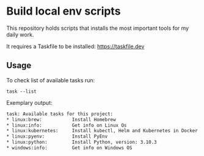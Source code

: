 # Build local env scripts

This repository holds scripts that installs the most important tools for my daily work.

It requires a Taskfile to be installed: https://taskfile.dev

## Usage

To check list of available tasks run:

```
task --list
```

Exemplary output:

```bash
task: Available tasks for this project:
* linux:brew:           Install Homebrew
* linux:info:           Get info on Linux Os
* linux:kubernetes:     Install kubectl, Helm and Kubernetes in Docker
* linux:pyenv:          Install PyEnv
* linux:python:         Install Python, version: 3.10.3
* windows:info:         Get info on Windows OS
```